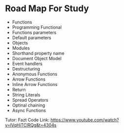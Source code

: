 # Road Map For Study
- Functions
- Programming Functional
- Functions parameters
- Default parameters
- Objects
- Modules
- Shorthand property name
- Document Object Model
- Event handlers
- Destructuring
- Anonymous Functions
- Arrow Functions
- Inline Arrow Functions
- Return
- String Literals
- Spread Operators
- Optinal chaining
- Async Functions

Tutor: Fazt Code 
Link: https://www.youtube.com/watch?v=lVqHiTCIRQg&t=4304s